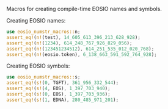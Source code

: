 Macros for creating compile-time EOSIO names and symbols.

Creating EOSIO names:

```rust
use eosio_numstr_macros::n;
assert_eq!(n!(test), 14_605_613_396_213_628_928);
assert_eq!(n!(1234), 614_248_767_926_829_056);
assert_eq!(n!(123451234512), 614_251_535_012_020_768);
assert_eq!(n!(eosio.token), 6_138_663_591_592_764_928);
```

Creating EOSIO symbols:

```rust
use eosio_numstr_macros::s;
assert_eq!(s!(0, TGFT), 361_956_332_544);
assert_eq!(s!(4, EOS), 1_397_703_940);
assert_eq!(s!(0, EOS), 1_397_703_936);
assert_eq!(s!(1, EDNA), 280_485_971_201);
```
